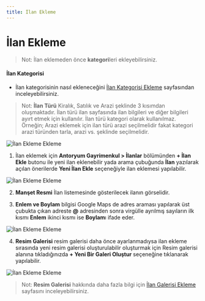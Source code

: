 ```yaml
---
title: İlan Ekleme
---
```


# İlan Ekleme

> Not: İlan eklemeden önce **kategori**leri ekleyebilirsiniz.

#### İlan Kategorisi
- İlan kategorisinin nasıl ekleneceğini [İlan Kategorisi Ekleme](/internal/estate/add_category) sayfasından inceleyebilirsiniz.

> Not: **İlan Türü** Kiralık, Satılık ve Arazi şeklinde 3 kısımdan oluşmaktadır. İlan türü ilan sayfasında ilan bilgileri ve diğer bilgileri ayırt etmek için kullanılır. İlan türü kategori olarak kullanılmaz. Örneğin; Arazi eklemek için ilan türü arazi seçilmelidir fakat kategori arazi türünden tarla, arazi vs. şeklinde seçilmelidir.


![İlan Ekleme Ekleme](/assets/antoryum_gayrimenkul/images/internal/estate/ilan_ekle.png)

1. İlan eklemek için **Antoryum Gayrimenkul > İlanlar** bölümünden **+ İlan Ekle** butonu ile yeni ilan eklenebilir yada arama çubuğunda **İlan** yazılarak açılan önerilerde **Yeni İlan Ekle** seçeneğiyle ilan eklemesi yapılabilir.

![İlan Ekleme Ekleme](/assets/antoryum_gayrimenkul/images/internal/estate/ilan_arama.png)

2. **Manşet Resmi** İlan listemesinde gösterilecek ilanın görselidir.

3. **Enlem ve Boylam** bilgisi Google Maps de adres araması yapılarak üst çubukta çıkan adreste **@** adresinden sonra virgülle ayrılmış sayıların ilk kısmı **Enlem** ikinci kısmı ise **Boylam**ı ifade eder.

![İlan Ekleme Ekleme](/assets/antoryum_gayrimenkul/images/internal/estate/map.png)

4. **Resim Galerisi** resim galerisi daha önce ayarlanmadıysa ilan ekleme sırasında yeni resim galerisi oluşturulabilir oluşturmak için Resim galerisi alanına tıkladığınızda **+ Yeni Bir Galeri Oluştur** seçeneğine tıklanarak yapılabilir. 

![İlan Ekleme Ekleme](/assets/antoryum_gayrimenkul/images/internal/estate/galeri_menu.png)

> Not: **Resim Galerisi** hakkında daha fazla bilgi için [İlan Galerisi Ekleme](/internal/estate/add_gallery) sayfasını inceleyebilirsiniz.